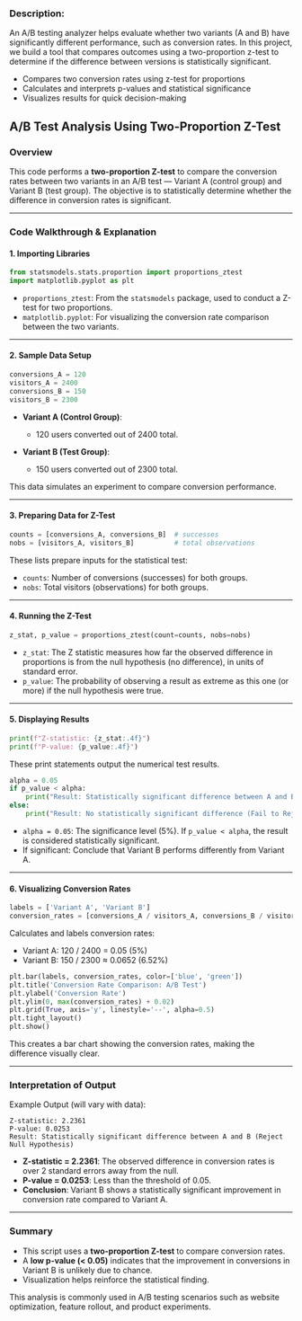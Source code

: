 ### Description:

An A/B testing analyzer helps evaluate whether two variants (A and B) have significantly different performance, such as conversion rates. In this project, we build a tool that compares outcomes using a two-proportion z-test to determine if the difference between versions is statistically significant.

- Compares two conversion rates using z-test for proportions
- Calculates and interprets p-values and statistical significance
- Visualizes results for quick decision-making

## A/B Test Analysis Using Two-Proportion Z-Test

### Overview

This code performs a **two-proportion Z-test** to compare the conversion rates between two variants in an A/B test — Variant A (control group) and Variant B (test group). The objective is to statistically determine whether the difference in conversion rates is significant.

---

### Code Walkthrough & Explanation

#### 1. **Importing Libraries**

```python
from statsmodels.stats.proportion import proportions_ztest
import matplotlib.pyplot as plt
```

* `proportions_ztest`: From the `statsmodels` package, used to conduct a Z-test for two proportions.
* `matplotlib.pyplot`: For visualizing the conversion rate comparison between the two variants.

---

#### 2. **Sample Data Setup**

```python
conversions_A = 120
visitors_A = 2400
conversions_B = 150
visitors_B = 2300
```

* **Variant A (Control Group)**:

  * 120 users converted out of 2400 total.
* **Variant B (Test Group)**:

  * 150 users converted out of 2300 total.

This data simulates an experiment to compare conversion performance.

---

#### 3. **Preparing Data for Z-Test**

```python
counts = [conversions_A, conversions_B]  # successes
nobs = [visitors_A, visitors_B]          # total observations
```

These lists prepare inputs for the statistical test:

* `counts`: Number of conversions (successes) for both groups.
* `nobs`: Total visitors (observations) for both groups.

---

#### 4. **Running the Z-Test**

```python
z_stat, p_value = proportions_ztest(count=counts, nobs=nobs)
```

* `z_stat`: The Z statistic measures how far the observed difference in proportions is from the null hypothesis (no difference), in units of standard error.
* `p_value`: The probability of observing a result as extreme as this one (or more) if the null hypothesis were true.

---

#### 5. **Displaying Results**

```python
print(f"Z-statistic: {z_stat:.4f}")
print(f"P-value: {p_value:.4f}")
```

These print statements output the numerical test results.

```python
alpha = 0.05
if p_value < alpha:
    print("Result: Statistically significant difference between A and B (Reject Null Hypothesis)")
else:
    print("Result: No statistically significant difference (Fail to Reject Null Hypothesis)")
```

* `alpha = 0.05`: The significance level (5%). If `p_value < alpha`, the result is considered statistically significant.
* If significant: Conclude that Variant B performs differently from Variant A.

---

#### 6. **Visualizing Conversion Rates**

```python
labels = ['Variant A', 'Variant B']
conversion_rates = [conversions_A / visitors_A, conversions_B / visitors_B]
```

Calculates and labels conversion rates:

* Variant A: 120 / 2400 = 0.05 (5%)
* Variant B: 150 / 2300 ≈ 0.0652 (6.52%)

```python
plt.bar(labels, conversion_rates, color=['blue', 'green'])
plt.title('Conversion Rate Comparison: A/B Test')
plt.ylabel('Conversion Rate')
plt.ylim(0, max(conversion_rates) + 0.02)
plt.grid(True, axis='y', linestyle='--', alpha=0.5)
plt.tight_layout()
plt.show()
```

This creates a bar chart showing the conversion rates, making the difference visually clear.

---

### Interpretation of Output

Example Output (will vary with data):

```
Z-statistic: 2.2361
P-value: 0.0253
Result: Statistically significant difference between A and B (Reject Null Hypothesis)
```

* **Z-statistic = 2.2361**: The observed difference in conversion rates is over 2 standard errors away from the null.
* **P-value = 0.0253**: Less than the threshold of 0.05.
* **Conclusion**: Variant B shows a statistically significant improvement in conversion rate compared to Variant A.

---

### Summary

* This script uses a **two-proportion Z-test** to compare conversion rates.
* A **low p-value (< 0.05)** indicates that the improvement in conversions in Variant B is unlikely due to chance.
* Visualization helps reinforce the statistical finding.

This analysis is commonly used in A/B testing scenarios such as website optimization, feature rollout, and product experiments.

